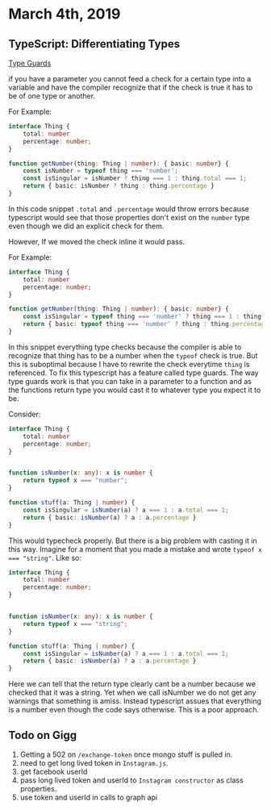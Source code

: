 # March 4th, 2019

## TypeScript: Differentiating Types

[Type Guards](https://www.typescriptlang.org/docs/handbook/advanced-types.html#type-guards-and-differentiating-types)

if you have a parameter you cannot feed a check for a certain type into a variable and have the compiler recognize that if the check is true it has to be of one type or another.

For Example:

```typescript
interface Thing {
    total: number
    percentage: number;
}

function getNumber(thing: Thing | number): { basic: number} {
    const isNumber = typeof thing === 'number';
    const isSingular = isNumber ? thing === 1 : thing.total === 1;
    return { basic: isNumber ? thing : thing.percentage }
}
```

In this code snippet `.total` and `.percentage` would throw errors because typescript would see that those properties don't exist on the `number` type even though we did an explicit check for them.

However, If we moved the check inline it would pass.

For Example:

```typescript
interface Thing {
    total: number
    percentage: number;
}

function getNumber(thing: Thing | number): { basic: number} {
    const isSingular = typeof thing === 'number' ? thing === 1 : thing.total === 1;
    return { basic: typeof thing === 'number' ? thing : thing.percentage }
}
```

In this snippet everything type checks because the compiler is able to recognize that thing has to be a number when the `typeof` check is true. But this is suboptimal because I have to rewrite the check everytime `thing` is referenced. To fix this typescript has a feature called type guards. The way type guards work is that you can take in a parameter to a function and as the functions return type you would cast it to whatever type you expect it to be.

Consider: 

```typescript
interface Thing {
    total: number
    percentage: number;
}


function isNumber(x: any): x is number {
    return typeof x === "number";
}

function stuff(a: Thing | number) {
    const isSingular = isNumber(a) ? a === 1 : a.total === 1;
    return { basic: isNumber(a) ? a : a.percentage }
} 
```

This would typecheck properly. But there is a big problem with casting it in this way. Imagine for a moment that you made a mistake and wrote `typeof x === "string"`. Like so:

```typescript
interface Thing {
    total: number
    percentage: number;
}


function isNumber(x: any): x is number {
    return typeof x === "string";
}

function stuff(a: Thing | number) {
    const isSingular = isNumber(a) ? a === 1 : a.total === 1;
    return { basic: isNumber(a) ? a : a.percentage }
}
```

Here we can tell that the return type clearly cant be a number because we checked that it was a string. Yet when we call isNumber we do not get any warnings that something is amiss. Instead typescript assues that everything is a number even though the code says otherwise. This is a poor approach.

## Todo on Gigg

1. Getting a 502 on `/exchange-token` once mongo stuff is pulled in.
2. need to get long lived token in `Instagram.js`.
3. get facebook userId
4. pass long lived token and userId to `Instagram constructor` as class properties.
5. use token and userId in calls to graph api
